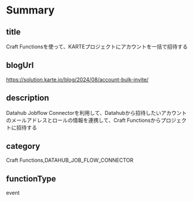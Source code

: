 # Summary

## title

Craft Functionsを使って、KARTEプロジェクトにアカウントを一括で招待する

## blogUrl

https://solution.karte.io/blog/2024/08/account-bulk-invite/

## description

Datahub Jobflow Connectorを利用して、Datahubから招待したいアカウントのメールアドレスとロールの情報を連携して、Craft Functionsからプロジェクトに招待する

## category

Craft Functions,DATAHUB_JOB_FLOW_CONNECTOR

## functionType

event
